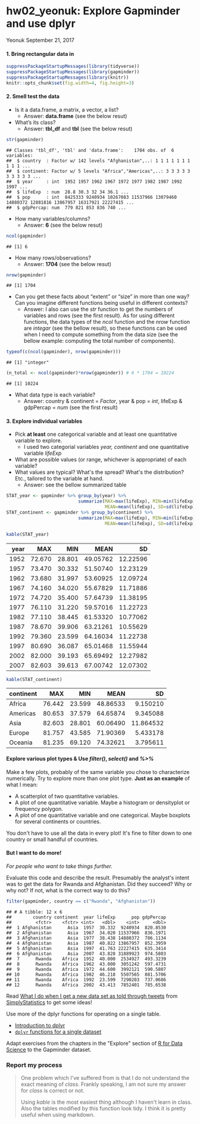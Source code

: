 hw02\_yeonuk: Explore Gapminder and use dplyr
================
Yeonuk
September 21, 2017

#### 1. Bring rectangular data in

``` r
suppressPackageStartupMessages(library(tidyverse)) 
suppressPackageStartupMessages(library(gapminder))
suppressPackageStartupMessages(library(knitr))
knitr::opts_chunk$set(fig.width=4, fig.height=3)
```

#### 2. Smell test the data

-   Is it a data.frame, a matrix, a vector, a list?
    -   Answer: **data.frame** (see the below resut)
-   What’s its class?
    -   Answer: **tbl\_df** and **tbl** (see the below resut)

``` r
str(gapminder)
```

    ## Classes 'tbl_df', 'tbl' and 'data.frame':    1704 obs. of  6 variables:
    ##  $ country  : Factor w/ 142 levels "Afghanistan",..: 1 1 1 1 1 1 1 1 1 1 ...
    ##  $ continent: Factor w/ 5 levels "Africa","Americas",..: 3 3 3 3 3 3 3 3 3 3 ...
    ##  $ year     : int  1952 1957 1962 1967 1972 1977 1982 1987 1992 1997 ...
    ##  $ lifeExp  : num  28.8 30.3 32 34 36.1 ...
    ##  $ pop      : int  8425333 9240934 10267083 11537966 13079460 14880372 12881816 13867957 16317921 22227415 ...
    ##  $ gdpPercap: num  779 821 853 836 740 ...

-   How many variables/columns?
    -   Answer: **6** (see the below resut)

``` r
ncol(gapminder)
```

    ## [1] 6

-   How many rows/observations?
    -   Answer: **1704** (see the below resut)

``` r
nrow(gapminder)
```

    ## [1] 1704

-   Can you get these facts about “extent” or “size” in more than one way? Can you imagine different functions being useful in different contexts?
    -   Answer: I also can use the *str* function to get the numbers of variables and rows (see the first result). As for using different functions, the data types of the *ncol* function and the *nrow* function are *integar* (see the bellow result), so these functions can be used when I need to compute something from the data size (see the bellow example: computing the total number of components).

``` r
typeof(c(ncol(gapminder), nrow(gapminder)))
```

    ## [1] "integer"

``` r
(n_total <- ncol(gapminder)*nrow(gapminder)) # 6 * 1704 = 10224
```

    ## [1] 10224

-   What data type is each variable?
    -   Answer: country & continent = *Factor*, year & pop = *int*, lifeExp & gdpPercap = *num* (see the first result)

#### 3. Explore individual variables

-   Pick **at least** one categorical variable and at least one quantitative variable to explore.
    -   I used two categorial variables *year, continent* and one quantitative variable *lifeExp*
-   What are possible values (or range, whichever is appropriate) of each variable?
-   What values are typical? What's the spread? What's the distribution? Etc., tailored to the variable at hand.
    -   Answer: see the bellow summarized table

``` r
STAT_year <- gapminder %>% group_by(year) %>%
                           summarize(MAX=max(lifeExp), MIN=min(lifeExp), 
                                     MEAN=mean(lifeExp), SD=sd(lifeExp))
STAT_continent <- gapminder %>% group_by(continent) %>%
                           summarize(MAX=max(lifeExp), MIN=min(lifeExp), 
                                     MEAN=mean(lifeExp), SD=sd(lifeExp))

kable(STAT_year)
```

|  year|     MAX|     MIN|      MEAN|        SD|
|-----:|-------:|-------:|---------:|---------:|
|  1952|  72.670|  28.801|  49.05762|  12.22596|
|  1957|  73.470|  30.332|  51.50740|  12.23129|
|  1962|  73.680|  31.997|  53.60925|  12.09724|
|  1967|  74.160|  34.020|  55.67829|  11.71886|
|  1972|  74.720|  35.400|  57.64739|  11.38195|
|  1977|  76.110|  31.220|  59.57016|  11.22723|
|  1982|  77.110|  38.445|  61.53320|  10.77062|
|  1987|  78.670|  39.906|  63.21261|  10.55629|
|  1992|  79.360|  23.599|  64.16034|  11.22738|
|  1997|  80.690|  36.087|  65.01468|  11.55944|
|  2002|  82.000|  39.193|  65.69492|  12.27982|
|  2007|  82.603|  39.613|  67.00742|  12.07302|

``` r
kable(STAT_continent)
```

| continent |     MAX|     MIN|      MEAN|         SD|
|:----------|-------:|-------:|---------:|----------:|
| Africa    |  76.442|  23.599|  48.86533|   9.150210|
| Americas  |  80.653|  37.579|  64.65874|   9.345088|
| Asia      |  82.603|  28.801|  60.06490|  11.864532|
| Europe    |  81.757|  43.585|  71.90369|   5.433178|
| Oceania   |  81.235|  69.120|  74.32621|   3.795611|

#### Explore various plot types & Use *filter()*, *select()* and *%&gt;%*

Make a few plots, probably of the same variable you chose to characterize numerically. Try to explore more than one plot type. **Just as an example** of what I mean:

-   A scatterplot of two quantitative variables.
-   A plot of one quantitative variable. Maybe a histogram or densityplot or frequency polygon.
-   A plot of one quantitative variable and one categorical. Maybe boxplots for several continents or countries.

You don't have to use all the data in every plot! It's fine to filter down to one country or small handful of countries.

#### But I want to do more!

*For people who want to take things further.*

Evaluate this code and describe the result. Presumably the analyst's intent was to get the data for Rwanda and Afghanistan. Did they succeed? Why or why not? If not, what is the correct way to do this?

``` r
filter(gapminder, country == c("Rwanda", "Afghanistan"))
```

    ## # A tibble: 12 x 6
    ##        country continent  year lifeExp      pop gdpPercap
    ##         <fctr>    <fctr> <int>   <dbl>    <int>     <dbl>
    ##  1 Afghanistan      Asia  1957  30.332  9240934  820.8530
    ##  2 Afghanistan      Asia  1967  34.020 11537966  836.1971
    ##  3 Afghanistan      Asia  1977  38.438 14880372  786.1134
    ##  4 Afghanistan      Asia  1987  40.822 13867957  852.3959
    ##  5 Afghanistan      Asia  1997  41.763 22227415  635.3414
    ##  6 Afghanistan      Asia  2007  43.828 31889923  974.5803
    ##  7      Rwanda    Africa  1952  40.000  2534927  493.3239
    ##  8      Rwanda    Africa  1962  43.000  3051242  597.4731
    ##  9      Rwanda    Africa  1972  44.600  3992121  590.5807
    ## 10      Rwanda    Africa  1982  46.218  5507565  881.5706
    ## 11      Rwanda    Africa  1992  23.599  7290203  737.0686
    ## 12      Rwanda    Africa  2002  43.413  7852401  785.6538

Read [What I do when I get a new data set as told through tweets](http://simplystatistics.org/2014/06/13/what-i-do-when-i-get-a-new-data-set-as-told-through-tweets/) from [SimplyStatistics](http://simplystatistics.org) to get some ideas!

Use more of the dplyr functions for operating on a single table.

-   [Introduction to dplyr](block009_dplyr-intro.html)
-   [`dplyr` functions for a single dataset](block010_dplyr-end-single-table.html)

Adapt exercises from the chapters in the "Explore" section of [R for Data Science](http://r4ds.had.co.nz) to the Gapminder dataset.

### Report my process

> One problem which I've suffered from is that I do not understand the exact meaning of *class*. Frankly speaking, I am not sure my answer for *class* is correct or not.
>
> Using *kable* is the most easiest thing although I haven't learn in class. Also the tables modified by this function look tidy. I think it is pretty useful when using markdown.
